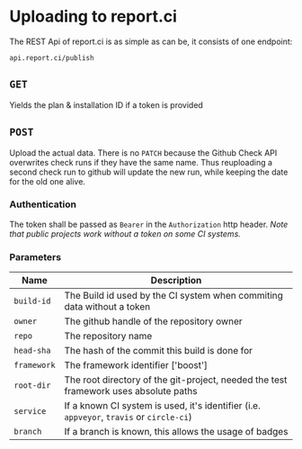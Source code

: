 # Uploading to report.ci

The REST Api of report.ci is as simple as can be, it consists of one endpoint:

`api.report.ci/publish`

## `GET` 

Yields the plan & installation ID if a token is provided

## `POST`

Upload the actual data. There is no `PATCH` because the Github Check API overwrites check runs if they have the same name. 
Thus reuploading a second check run to github will update the new run, while keeping the date for the old one alive.

### Authentication

The token shall be passed as `Bearer` in the `Authorization` http header. 
*Note that public projects work without a token on some CI systems.*

### Parameters

| Name | Description |
|------|-------------|
| `build-id` | The Build id used by the CI system when commiting data without a token |
| `owner` | The github handle of the repository owner | 
| `repo` | The repository name |
| `head-sha` | The hash of the commit this build is done for |
| `framework` | The framework identifier ['boost'] |
| `root-dir` | The root directory of the git-project, needed the test framework uses absolute paths |
| `service` | If a known CI system is used, it's identifier (i.e. `appveyor`, `travis` or `circle-ci`) |
| `branch` | If a branch is known, this allows the usage of badges | 
